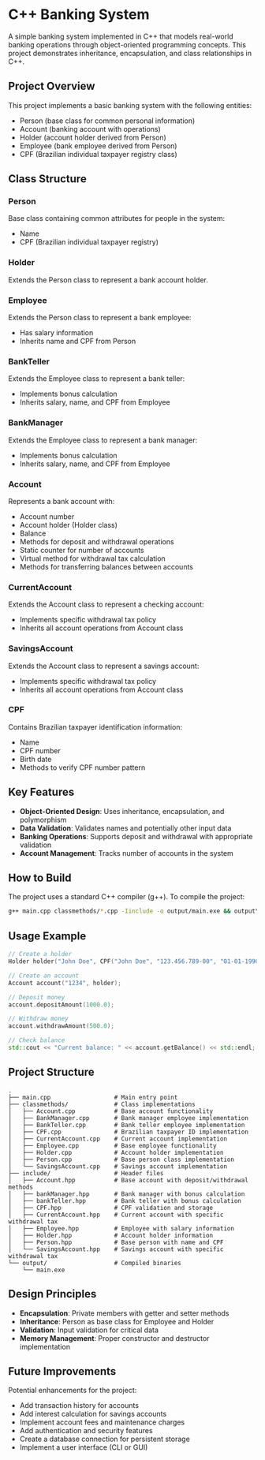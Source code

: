 # C++ Banking System

A simple banking system implemented in C++ that models real-world banking operations through object-oriented programming concepts. This project demonstrates inheritance, encapsulation, and class relationships in C++.

## Project Overview

This project implements a basic banking system with the following entities:
- Person (base class for common personal information)
- Account (banking account with operations)
- Holder (account holder derived from Person)
- Employee (bank employee derived from Person)
- CPF (Brazilian individual taxpayer registry class)

## Class Structure

### Person
Base class containing common attributes for people in the system:
- Name
- CPF (Brazilian individual taxpayer registry)

### Holder
Extends the Person class to represent a bank account holder.

### Employee
Extends the Person class to represent a bank employee:
- Has salary information
- Inherits name and CPF from Person

### BankTeller
Extends the Employee class to represent a bank teller:
- Implements bonus calculation
- Inherits salary, name, and CPF from Employee

### BankManager
Extends the Employee class to represent a bank manager:
- Implements bonus calculation
- Inherits salary, name, and CPF from Employee

### Account
Represents a bank account with:
- Account number
- Account holder (Holder class)
- Balance
- Methods for deposit and withdrawal operations
- Static counter for number of accounts
- Virtual method for withdrawal tax calculation
- Methods for transferring balances between accounts

### CurrentAccount
Extends the Account class to represent a checking account:
- Implements specific withdrawal tax policy
- Inherits all account operations from Account class

### SavingsAccount
Extends the Account class to represent a savings account:
- Implements specific withdrawal tax policy
- Inherits all account operations from Account class

### CPF
Contains Brazilian taxpayer identification information:
- Name
- CPF number
- Birth date
- Methods to verify CPF number pattern

## Key Features

- **Object-Oriented Design**: Uses inheritance, encapsulation, and polymorphism
- **Data Validation**: Validates names and potentially other input data
- **Banking Operations**: Supports deposit and withdrawal with appropriate validation
- **Account Management**: Tracks number of accounts in the system

## How to Build

The project uses a standard C++ compiler (g++). To compile the project:

```bash
g++ main.cpp classmethods/*.cpp -Iinclude -o output/main.exe && output\main.exe
```

## Usage Example

```cpp
// Create a holder
Holder holder("John Doe", CPF("John Doe", "123.456.789-00", "01-01-1990"));

// Create an account
Account account("1234", holder);

// Deposit money
account.depositAmount(1000.0);

// Withdraw money
account.withdrawAmount(500.0);

// Check balance
std::cout << "Current balance: " << account.getBalance() << std::endl;
```

## Project Structure

```
.
├── main.cpp                  # Main entry point
├── classmethods/             # Class implementations
│   ├── Account.cpp           # Base account functionality
│   ├── BankManager.cpp       # Bank manager employee implementation
│   ├── BankTeller.cpp        # Bank teller employee implementation
│   ├── CPF.cpp               # Brazilian taxpayer ID implementation
│   ├── CurrentAccount.cpp    # Current account implementation
│   ├── Employee.cpp          # Base employee functionality
│   ├── Holder.cpp            # Account holder implementation
│   ├── Person.cpp            # Base person class implementation
│   └── SavingsAccount.cpp    # Savings account implementation
├── include/                  # Header files
│   ├── Account.hpp           # Base account with deposit/withdrawal methods
│   ├── bankManager.hpp       # Bank manager with bonus calculation
│   ├── bankTeller.hpp        # Bank teller with bonus calculation
│   ├── CPF.hpp               # CPF validation and storage
│   ├── CurrentAccount.hpp    # Current account with specific withdrawal tax
│   ├── Employee.hpp          # Employee with salary information
│   ├── Holder.hpp            # Account holder information
│   ├── Person.hpp            # Base person with name and CPF
│   └── SavingsAccount.hpp    # Savings account with specific withdrawal tax
└── output/                   # Compiled binaries
    └── main.exe
```

## Design Principles

- **Encapsulation**: Private members with getter and setter methods
- **Inheritance**: Person as base class for Employee and Holder
- **Validation**: Input validation for critical data
- **Memory Management**: Proper constructor and destructor implementation

## Future Improvements

Potential enhancements for the project:
- Add transaction history for accounts
- Add interest calculation for savings accounts
- Implement account fees and maintenance charges
- Add authentication and security features
- Create a database connection for persistent storage
- Implement a user interface (CLI or GUI)